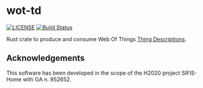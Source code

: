 # wot-td

[![LICENSE](https://img.shields.io/badge/license-MIT-blue.svg)](LICENSE)
[![Build Status](https://github.com/sifis-home/wot-rust/workflows/wot-rust-compact/badge.svg)](https://github.com/sifis-home/wot-rust/actions)


Rust crate to produce and consume Web Of Things [Thing Descriptions](https://www.w3.org/TR/wot-thing-description/).

## Acknowledgements

This software has been developed in the scope of the H2020 project SIFIS-Home with GA n. 952652.
